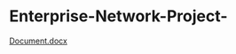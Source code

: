 # Enterprise-Network-Project-
[Document.docx](https://github.com/user-attachments/files/20648338/Document.docx)
